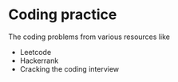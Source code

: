 # Coding practice

The coding problems from various resources like 
* Leetcode 
* Hackerrank 
* Cracking the coding interview
